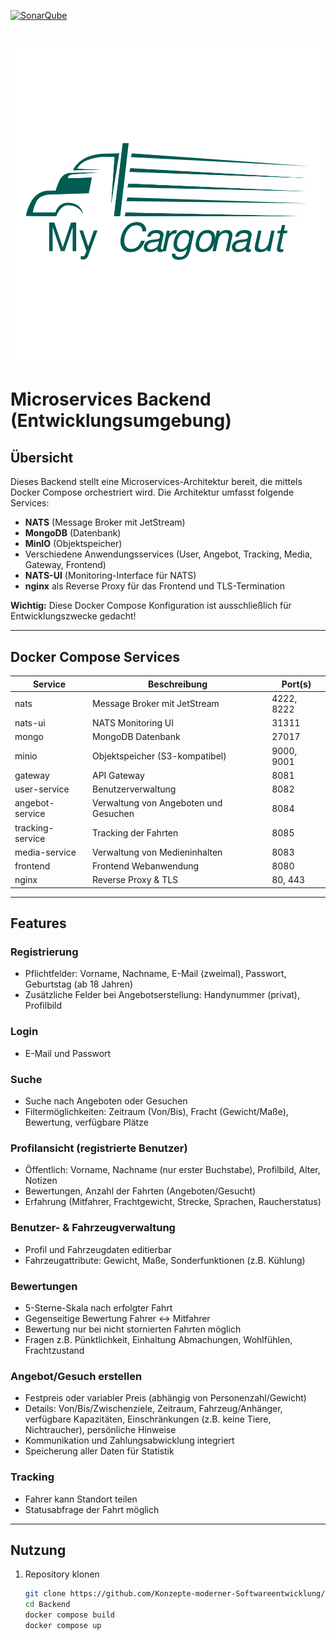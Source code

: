 [![SonarQube](https://scm.thm.de/sonar/api/project_badges/measure?project=KMS_backend&metric=alert_status)](https://scm.thm.de/sonar/dashboard?id=KMS_backend)

# ![Logo](https://github.com/Konzepte-moderner-Softwareentwicklung/Backend/blob/48d40c361547b776b036ce7300b25f7c25670ed2/readme-content/Logo.png?raw=true)
# Microservices Backend (Entwicklungsumgebung)

## Übersicht

Dieses Backend stellt eine Microservices-Architektur bereit, die mittels Docker Compose orchestriert wird.
Die Architektur umfasst folgende Services:

- **NATS** (Message Broker mit JetStream)
- **MongoDB** (Datenbank)
- **MinIO** (Objektspeicher)
- Verschiedene Anwendungsservices (User, Angebot, Tracking, Media, Gateway, Frontend)
- **NATS-UI** (Monitoring-Interface für NATS)
- **nginx** als Reverse Proxy für das Frontend und TLS-Termination

**Wichtig:** Diese Docker Compose Konfiguration ist ausschließlich für Entwicklungszwecke gedacht!

---

## Docker Compose Services

| Service           | Beschreibung                               | Port(s)           |
|-------------------|-------------------------------------------|-------------------|
| nats              | Message Broker mit JetStream               | 4222, 8222        |
| nats-ui           | NATS Monitoring UI                         | 31311             |
| mongo             | MongoDB Datenbank                          | 27017             |
| minio             | Objektspeicher (S3-kompatibel)            | 9000, 9001        |
| gateway           | API Gateway                               | 8081              |
| user-service      | Benutzerverwaltung                         | 8082              |
| angebot-service   | Verwaltung von Angeboten und Gesuchen     | 8084              |
| tracking-service  | Tracking der Fahrten                       | 8085              |
| media-service     | Verwaltung von Medieninhalten              | 8083              |
| frontend          | Frontend Webanwendung                      | 8080              |
| nginx             | Reverse Proxy & TLS                        | 80, 443           |

---

## Features

### Registrierung
- Pflichtfelder: Vorname, Nachname, E-Mail (zweimal), Passwort, Geburtstag (ab 18 Jahren)
- Zusätzliche Felder bei Angebotserstellung: Handynummer (privat), Profilbild

### Login
- E-Mail und Passwort

### Suche
- Suche nach Angeboten oder Gesuchen
- Filtermöglichkeiten: Zeitraum (Von/Bis), Fracht (Gewicht/Maße), Bewertung, verfügbare Plätze

### Profilansicht (registrierte Benutzer)
- Öffentlich: Vorname, Nachname (nur erster Buchstabe), Profilbild, Alter, Notizen
- Bewertungen, Anzahl der Fahrten (Angeboten/Gesucht)
- Erfahrung (Mitfahrer, Frachtgewicht, Strecke, Sprachen, Raucherstatus)

### Benutzer- & Fahrzeugverwaltung
- Profil und Fahrzeugdaten editierbar
- Fahrzeugattribute: Gewicht, Maße, Sonderfunktionen (z.B. Kühlung)

### Bewertungen
- 5-Sterne-Skala nach erfolgter Fahrt
- Gegenseitige Bewertung Fahrer <-> Mitfahrer
- Bewertung nur bei nicht stornierten Fahrten möglich
- Fragen z.B. Pünktlichkeit, Einhaltung Abmachungen, Wohlfühlen, Frachtzustand

### Angebot/Gesuch erstellen
- Festpreis oder variabler Preis (abhängig von Personenzahl/Gewicht)
- Details: Von/Bis/Zwischenziele, Zeitraum, Fahrzeug/Anhänger, verfügbare Kapazitäten, Einschränkungen (z.B. keine Tiere, Nichtraucher), persönliche Hinweise
- Kommunikation und Zahlungsabwicklung integriert
- Speicherung aller Daten für Statistik

### Tracking
- Fahrer kann Standort teilen
- Statusabfrage der Fahrt möglich

---

## Nutzung

1. Repository klonen
   ```bash
   git clone https://github.com/Konzepte-moderner-Softwareentwicklung/Backend.git
   cd Backend
   docker compose build
   docker compose up

